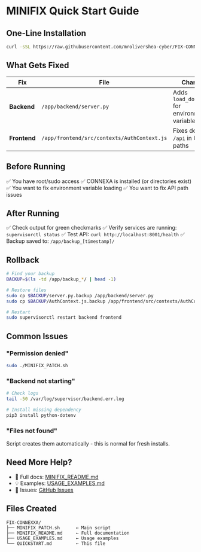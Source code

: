 # MINIFIX Quick Start Guide

## One-Line Installation

```bash
curl -sSL https://raw.githubusercontent.com/mrolivershea-cyber/FIX-CONNEXXA/main/MINIFIX_PATCH.sh | sudo bash
```

## What Gets Fixed

| Fix | File | Change |
|-----|------|--------|
| **Backend** | `/app/backend/server.py` | Adds `load_dotenv()` for environment variables |
| **Frontend** | `/app/frontend/src/contexts/AuthContext.js` | Fixes double `/api` in URL paths |

## Before Running

✅ You have root/sudo access
✅ CONNEXA is installed (or directories exist)
✅ You want to fix environment variable loading
✅ You want to fix API path issues

## After Running

✅ Check output for green checkmarks
✅ Verify services are running: `supervisorctl status`
✅ Test API: `curl http://localhost:8001/health`
✅ Backup saved to: `/app/backup_[timestamp]/`

## Rollback

```bash
# Find your backup
BACKUP=$(ls -td /app/backup_*/ | head -1)

# Restore files
sudo cp $BACKUP/server.py.backup /app/backend/server.py
sudo cp $BACKUP/AuthContext.js.backup /app/frontend/src/contexts/AuthContext.js

# Restart
sudo supervisorctl restart backend frontend
```

## Common Issues

### "Permission denied"
```bash
sudo ./MINIFIX_PATCH.sh
```

### "Backend not starting"
```bash
# Check logs
tail -50 /var/log/supervisor/backend.err.log

# Install missing dependency
pip3 install python-dotenv
```

### "Files not found"
Script creates them automatically - this is normal for fresh installs.

## Need More Help?

- 📖 Full docs: [MINIFIX_README.md](./MINIFIX_README.md)
- 💡 Examples: [USAGE_EXAMPLES.md](./USAGE_EXAMPLES.md)
- 🐛 Issues: [GitHub Issues](https://github.com/mrolivershea-cyber/FIX-CONNEXXA/issues)

## Files Created

```
FIX-CONNEXXA/
├── MINIFIX_PATCH.sh      ← Main script
├── MINIFIX_README.md     ← Full documentation
├── USAGE_EXAMPLES.md     ← Usage examples
└── QUICKSTART.md         ← This file
```
